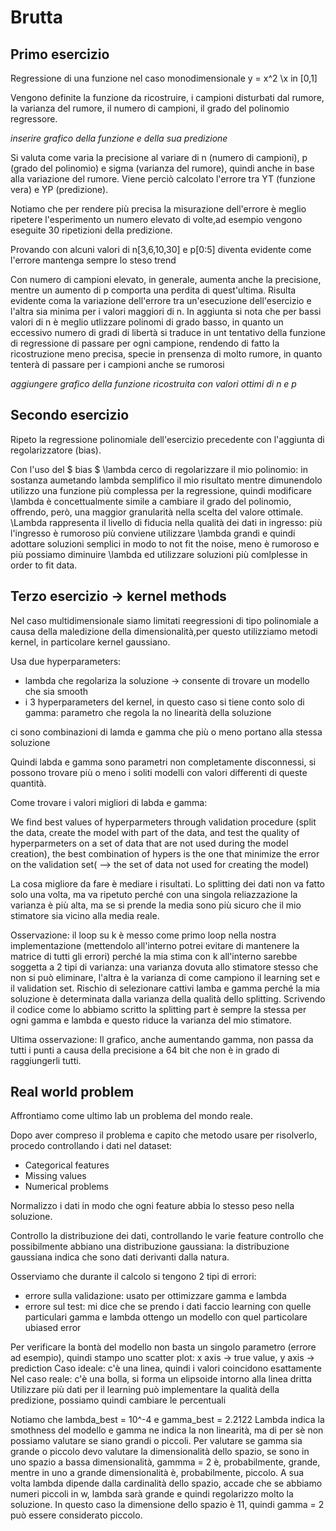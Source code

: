 # Brutta

## Primo esercizio

Regressione di una funzione nel caso monodimensionale
y = x^2 \x in [0,1]

Vengono definite la funzione da ricostruire, i campioni disturbati dal rumore, la varianza del rumore, 
il numero di campioni, il grado del polinomio regressore.

_inserire grafico della funzione e della sua predizione_

Si valuta come varia la precisione al variare di n (numero di campioni), p (grado del polinomio) e sigma (varianza del rumore), quindi anche in base alla variazione del rumore.
Viene perciò calcolato l'errore tra YT (funzione vera) e YP (predizione).

Notiamo che per rendere più precisa la misurazione dell'errore è meglio ripetere l'esperimento un numero elevato di volte,ad esempio vengono eseguite 30 ripetizioni della predizione.

Provando con alcuni valori di n[3,6,10,30] e p[0:5] diventa evidente come l'errore mantenga sempre lo steso trend

Con numero di campioni elevato, in generale, aumenta anche la precisione, mentre un aumento di p comporta una perdita di quest'ultima.
Risulta evidente coma la variazione dell'errore tra un'esecuzione dell'esercizio e l'altra sia minima per i valori maggiori di n.
In aggiunta si nota che per bassi valori di n è meglio utlizzare polinomi di grado basso, in quanto un eccessivo numero di gradi di libertà si traduce in unt tentativo della funzione di regressione di passare per ogni campione, rendendo di fatto la ricostruzione meno precisa, specie in prensenza di molto rumore, in quanto tenterà di passare per i campioni anche se rumorosi

_aggiungere grafico della funzione ricostruita con valori ottimi di n e p_

## Secondo esercizio

Ripeto la regressione polinomiale dell'esercizio precedente con l'aggiunta di regolarizzatore (bias).

Con l'uso del $ bias $ \lambda cerco di regolarizzare il mio polinomio: in sostanza aumetando lambda semplifico il mio risultato mentre dimunendolo utilizzo una funzione più complessa per la regressione, quindi modificare \lambda è concettualmente simile a cambiare il grado del polinomio, offrendo, però, una maggior granularità nella scelta del valore ottimale.
\Lambda rappresenta il livello di fiducia nella qualità dei dati in ingresso: più l'ingresso è rumoroso più conviene utilizzare \lambda grandi e quindi adottare soluzioni semplici in modo to not fit the noise, meno è rumoroso e più possiamo diminuire \lambda ed utilizzare soluzioni più comlplesse in order to fit data.

## Terzo esercizio -> kernel methods
Nel caso multidimensionale siamo limitati reegressioni di tipo polinomiale a causa della maledizione della dimensionalità,per questo utilizziamo metodi kernel, in particolare kernel gaussiano.

Usa due hyperparameters: 
- lambda che regolariza la soluzione -> consente di trovare un modello che sia smooth 
- i 3 hyperparameters del kernel, in questo caso si tiene conto solo di gamma: parametro che regola la no linearità della soluzione

ci sono combinazioni di lamda e gamma che più o meno portano alla stessa soluzione

Quindi labda e gamma sono parametri non completamente disconnessi, si possono trovare più o meno i soliti modelli con valori differenti di queste quantità.


Come trovare i valori migliori di labda e gamma:

We find best values of hyperparmeters through validation procedure (split the data, create the model with part of the data, and test the quality of hyperparmeters on a set of data that are not used during the model creation), the best combination of hypers is the one that minimize the error on the validation set( --> the set of data not used for creating the model)

La cosa migliore da fare è mediare i risultati.
Lo splitting dei dati non va fatto solo una volta, ma va ripetuto perché con una singola reliazzazione la varianza è più alta, ma se si prende la media sono più sicuro che il mio stimatore sia vicino alla media reale.

Osservazione:
il loop su k è messo come primo loop nella nostra implementazione (mettendolo all'interno potrei evitare di mantenere la matrice di tutti gli errori) perché la mia stima con k all'interno sarebbe soggetta a 2 tipi di varianza: una varianza dovuta allo stimatore stesso che non si può eliminare, l'altra è la varianza di come campiono il learning set e il validation set. Rischio di selezionare cattivi lamba e gamma perché la mia soluzione è determinata dalla varianza della qualità dello splitting. Scrivendo il codice come lo abbiamo scritto la splitting part è sempre la stessa per ogni gamma e lambda e questo riduce la varianza del mio stimatore.

Ultima osservazione: Il grafico, anche aumentando gamma, non passa da tutti i punti a causa della precisione a 64 bit che non è in grado di raggiungerli tutti.


## Real world problem
Affrontiamo come ultimo lab un problema del mondo reale.

Dopo aver compreso il problema e capito che metodo usare per risolverlo, procedo controllando i dati nel dataset:

- Categorical features
- Missing values
- Numerical problems

Normalizzo i dati in modo che ogni feature abbia lo stesso peso nella soluzione.

Controllo la distribuzione dei dati, controllando le varie feature controllo che possibilmente abbiano una distribuzione gaussiana: la distribuzione gaussiana indica che sono dati derivanti dalla natura.

Osserviamo che durante il calcolo si tengono 2 tipi di errori: 
- errore sulla validazione: usato per ottimizzare gamma e lambda
- errore sul test: mi dice che se prendo i dati faccio learning con quelle particulari gamma e lambda ottengo un modello con quel particolare ubiased error

Per verificare la bontà del modello non basta un singolo parametro (errore ad esempio), quindi stampo uno scatter plot: x axis -> true value, y axis -> prediction
Caso ideale: c'è una linea, quindi i valori coincidono esattamente
Nel caso reale: c'è una bolla, si forma un elipsoide intorno alla linea dritta
Utilizzare più dati per il learning può implementare la qualità della predizione, possiamo quindi cambiare le percentuali

Notiamo che lambda_best = 10^-4 e gamma_best = 2.2122
Lambda indica la smothness del modello e gamma ne indica la non linearità, ma di per sè non possiamo valutare se siano grandi o piccoli.
Per valutare se gamma sia grande o piccolo devo valutare la dimensionalità dello spazio, se sono in uno spazio a bassa dimensionalità, gammma = 2 è, probabilmente, grande, mentre in uno a grande dimensionalità è, probabilmente, piccolo. A sua volta lambda dipende dalla cardinalità dello spazio, accade che se abbiamo numeri piccoli in w, lambda sarà grande e quindi regolarizzo molto la soluzione.
In questo caso la dimensione dello spazio è 11, quindi gamma = 2 può essere considerato piccolo.
